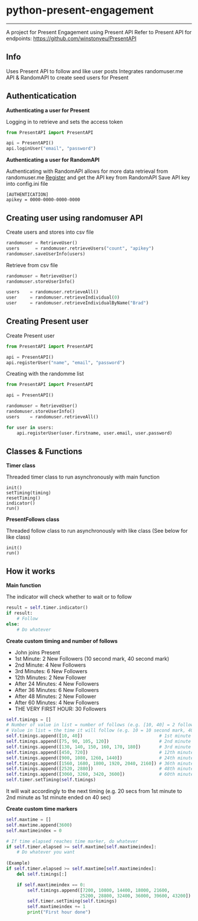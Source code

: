 # python-present-engagement
--------------------------
A project for Present Engagement using Present API
Refer to Present API for endpoints: https://github.com/winstonyeu/PresentAPI

**Info**
--------------------------
Uses Present API to follow and like user posts
Integrates randomuser.me API & RandomAPI to create seed users for Present 

**Authenticatication**
--------------------------
**Authenticating a user for Present**

Logging in to retrieve and sets the access token

```python
from PresentAPI import PresentAPI

api = PresentAPI()
api.loginUser("email", "password")
```
 
**Authenticating a user for RandomAPI**

Authenticating with RandomAPI allows for more data retrieval from randomuser.me
[Register](https://randomapi.com/) and get the API key from RandomAPI
Save API key into config.ini file

```
[AUTHENTICATION]
apikey = 0000-0000-0000-0000
```

**Creating user using randomuser API**
-------------------------------------
Create users and stores into csv file

```python
randomuser = RetrieveUser()
users      = randomuser.retrieveUsers("count", "apikey")
randomuser.saveUserInfo(users)
```

Retrieve from csv file

```python
randomuser = RetrieveUser()
randomuser.storeUserInfo()

users    = randomuser.retrieveAll()
user     = randomuser.retrieveIndividual(0)
user     = randomuser.retrieveIndividualByName("Brad")
```

**Creating Present user**
-------------------------
Create Present user

```python
from PresentAPI import PresentAPI

api = PresentAPI()
api.registerUser("name", "email", "password")
```

Creating with the randomme list

```python
from PresentAPI import PresentAPI

api = PresentAPI()

randomuser = RetrieveUser()
randomuser.storeUserInfo()
users    = randomuser.retrieveAll()

for user in users:
	api.registerUser(user.firstname, user.email, user.password)
```

**Classes & Functions**
-------------
**Timer class**

Threaded timer class to run asynchronously with main function

```
init()
setTiming(timing)
resetTiming()
indicator()
run()
```

**PresentFollows class**

Threaded follow class to run asynchronously with like class (See below for like class)

```
init()
run()
```

**How it works**
----------------
**Main function**

The indicator will check whether to wait or to follow

```python
result = self.timer.indicator()
if result:
	# Follow
else:
	# Do whatever
```

**Create custom timing and number of follows**

- John joins Present 
- 1st Minute: 2 New Followers (10 second mark, 40 second mark)
- 2nd Minute: 4 New Followers 
- 3rd Minutes: 6 New Followers 
- 12th Minutes: 2 New Follower
- After 24 Minutes: 4 New Followers
- After 36 Minutes: 6 New Followers
- After 48 Minutes: 2 New Follower
- After 60 Minutes: 4 New Followers
- THE VERY FIRST HOUR: 30 Followers

```python
self.timings = []
# Number of value in list = number of follows (e.g. [10, 40] = 2 follows)
# Value in list = the time it will follow (e.g. 10 = 10 second mark, 40 = 40 second mark)
self.timings.append([10, 40])                             # 1st minute 2 follows on 10 & 40 sec mark
self.timings.append([75, 90, 105, 120])                   # 2nd minute 4 follows on 75, 90, 105, 120 sec mark
self.timings.append([130, 140, 150, 160, 170, 180])       # 3rd minute
self.timings.append([450, 720])                           # 12th minute
self.timings.append([900, 1080, 1260, 1440])              # 24th minute
self.timings.append([1560, 1680, 1800, 1920, 2040, 2160]) # 36th minute
self.timings.append([2520, 2880])                         # 48th minute
self.timings.append([3060, 3260, 3420, 3600])             # 60th minute
self.timer.setTiming(self.timings)
```

It will wait accordingly to the next timing (e.g. 20 secs from 1st minute to 2nd minute as 1st minute ended on 40 sec)
 
**Create custom time markers**

```python
self.maxtime = []
self.maxtime.append(3600)
self.maxtimeindex = 0

# If time elapsed reaches time marker, do whatever
if self.timer.elapsed >= self.maxtime[self.maxtimeindex]:          
	# Do whatever you want    
	
(Example)
if self.timer.elapsed >= self.maxtime[self.maxtimeindex]:          
	del self.timings[:]

	if self.maxtimeindex == 0:    
		self.timings.append([7200, 10800, 14400, 18000, 21600, 
							25200, 28800, 32400, 36000, 39600, 43200])
		self.timer.setTiming(self.timings)
		self.maxtimeindex += 1
		print("First hour done")
``` 

